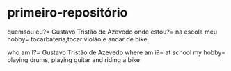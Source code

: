 # primeiro-repositório
quemsou eu?= Gustavo Tristão de Azevedo
onde estou?= na escola 
meu hobby= tocarbateria,tocar violão e andar de bike 

who am I?= Gustavo Tristão de Azevedo
where am i?= at school
my hobby= playing drums, playing guitar and riding a bike
